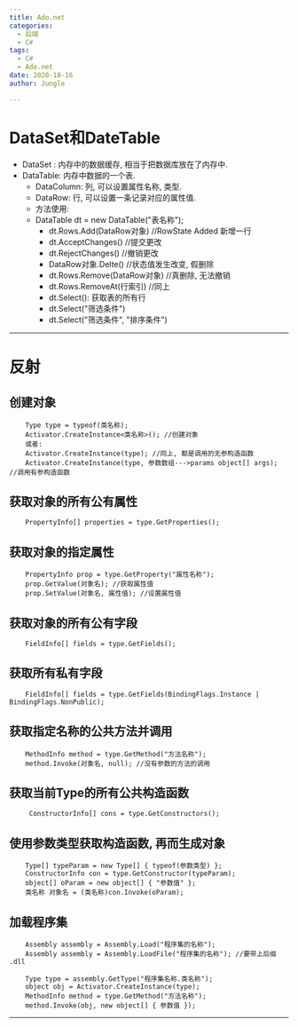 ```yaml
---
title: Ado.net
categories:
  - 后端
  - C#
tags:
  - C#
  - Ado.net
date: 2020-10-16 
author: Jungle

---
```

# DataSet和DateTable #
- DataSet : 内存中的数据缓存, 相当于把数据库放在了内存中.
- DataTable: 内存中数据的一个表.
	- DataColumn: 列, 可以设置属性名称, 类型.
	- DataRow: 行, 可以设置一条记录对应的属性值.
	- 方法使用:
	- DataTable dt = new DataTable("表名称");
		- dt.Rows.Add(DataRow对象) //RowState Added 新增一行
		- dt.AcceptChanges() //提交更改
		- dt.RejectChanges() //撤销更改
		- DataRow对象.Delte()	//状态值发生改变, 假删除
		- dt.Rows.Remove(DataRow对象) //真删除, 无法撤销
		- dt.Rows.RemoveAt(行索引) //同上
		- dt.Select(): 获取表的所有行
		- dt.Select("筛选条件")
		- dt.Select("筛选条件", "排序条件")

----------
# 反射 # 

## 创建对象 ##

		Type type = typeof(类名称);
		Activator.CreateInstance<类名称>(); //创建对象
		或者:
		Activator.CreateInstance(type); //同上, 都是调用的无参构造函数
		Activator.CreateInstance(type, 参数数组--->params object[] args); //调用有参构造函数

## 获取对象的所有公有属性 ##

		PropertyInfo[] properties = type.GetProperties();

## 获取对象的指定属性 ##

		PropertyInfo prop = type.GetProperty("属性名称");
		prop.GetValue(对象名); //获取属性值
		prop.SetValue(对象名, 属性值); //设置属性值


## 获取对象的所有公有字段 ##

		FieldInfo[] fields = type.GetFields();

## 获取所有私有字段 ##

		FieldInfo[] fields = type.GetFields(BindingFlags.Instance | BindingFlags.NonPublic);

## 获取指定名称的公共方法并调用 ##

		MethodInfo method = type.GetMethod("方法名称");
		method.Invoke(对象名, null); //没有参数的方法的调用

## 获取当前Type的所有公共构造函数 ##

		 ConstructorInfo[] cons = type.GetConstructors();

## 使用参数类型获取构造函数, 再而生成对象 ##

		Type[] typeParam = new Type[] { typeof(参数类型) }; 
		ConstructorInfo con = type.GetConstructor(typeParam);
		object[] oParam = new object[] { "参数值" };
		类名称 对象名 = (类名称)con.Invoke(oParam);

## 加载程序集  ##

		Assembly assembly = Assembly.Load("程序集的名称");
		Assembly assembly = Assembly.LoadFile("程序集的名称"); //要带上后缀 .dll
	
		Type type = assembly.GetType("程序集名称.类名称");
		object obj = Activator.CreateInstance(type);
		MethodInfo method = type.GetMethod("方法名称");
		method.Invoke(obj, new object[] { 参数值 });

----------

